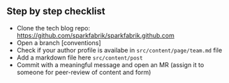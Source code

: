 ## Step by step checklist

* Clone the tech blog repo: https://github.com/sparkfabrik/sparkfabrik.github.com
* Open a branch [conventions]
* Check if your author profile is availabe in `src/content/page/team.md` file
* Add a markdown file here `src/content/post`
* Commit with a meaningful message and open an MR (assign it to someone for peer-review of content and form)
